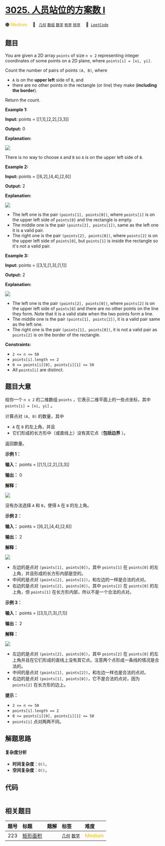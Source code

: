 # [3025. 人员站位的方案数 I](https://leetcode.com/problems/find-the-number-of-ways-to-place-people-i)

🟠 <font color=#ffb800>Medium</font>&emsp; 🔖&ensp; [`几何`](/tag/geometry.md) [`数组`](/tag/array.md) [`数学`](/tag/math.md) [`枚举`](/tag/enumeration.md) [`排序`](/tag/sorting.md)&emsp; 🔗&ensp;[`LeetCode`](https://leetcode.com/problems/find-the-number-of-ways-to-place-people-i)

## 题目

You are given a 2D array `points` of size `n x 2` representing integer
coordinates of some points on a 2D plane, where `points[i] = [xi, yi]`.

Count the number of pairs of points `(A, B)`, where

  * `A` is on the **upper left** side of `B`, and
  * there are no other points in the rectangle (or line) they make (**including the border**).

Return the count.



**Example 1:**

**Input:** points = [[1,1],[2,2],[3,3]]

**Output:** 0

**Explanation:**

![](https://assets.leetcode.com/uploads/2024/01/04/example1alicebob.png)

There is no way to choose `A` and `B` so `A` is on the upper left side of `B`.

**Example 2:**

**Input:** points = [[6,2],[4,4],[2,6]]

**Output:** 2

**Explanation:**

![](https://assets.leetcode.com/uploads/2024/06/25/t2.jpg)

  * The left one is the pair `(points[1], points[0])`, where `points[1]` is on the upper left side of `points[0]` and the rectangle is empty.
  * The middle one is the pair `(points[2], points[1])`, same as the left one it is a valid pair.
  * The right one is the pair `(points[2], points[0])`, where `points[2]` is on the upper left side of `points[0]`, but `points[1]` is inside the rectangle so it's not a valid pair.

**Example 3:**

**Input:** points = [[3,1],[1,3],[1,1]]

**Output:** 2

**Explanation:**

![](https://assets.leetcode.com/uploads/2024/06/25/t3.jpg)

  * The left one is the pair `(points[2], points[0])`, where `points[2]` is on the upper left side of `points[0]` and there are no other points on the line they form. Note that it is a valid state when the two points form a line.
  * The middle one is the pair `(points[1], points[2])`, it is a valid pair same as the left one.
  * The right one is the pair `(points[1], points[0])`, it is not a valid pair as `points[2]` is on the border of the rectangle.



**Constraints:**

  * `2 <= n <= 50`
  * `points[i].length == 2`
  * `0 <= points[i][0], points[i][1] <= 50`
  * All `points[i]` are distinct.


## 题目大意

给你一个  `n x 2` 的二维数组 `points` ，它表示二维平面上的一些点坐标，其中 `points[i] = [xi, yi]` 。



计算点对 `(A, B)` 的数量，其中

  * `A` 在 `B` 的左上角，并且
  * 它们形成的长方形中（或直线上）没有其它点（**包括边界** ）。

返回数量。



**示例 1：**

**输入：** points = [[1,1],[2,2],[3,3]]

**输出：** 0

**解释：**

![](https://assets.leetcode.com/uploads/2024/01/04/example1alicebob.png)

没有办法选择 `A` 和 `B`，使得 `A` 在 `B` 的左上角。

**示例 2：**

**输入：** points = [[6,2],[4,4],[2,6]]

**输出：** 2

**解释：**

![](https://assets.leetcode.com/uploads/2024/06/25/t2.jpg)

  * 左边的是点对 `(points[1], points[0])`，其中 `points[1]` 在 `points[0]` 的左上角，并且形成的长方形内部是空的。
  * 中间的是点对 `(points[2], points[1])`，和左边的一样是合法的点对。
  * 右边的是点对 `(points[2], points[0])`，其中 `points[2]` 在 `points[0]` 的左上角，但 `points[1]` 在长方形内部，所以不是一个合法的点对。

**示例 3：**

**输入：** points = [[3,1],[1,3],[1,1]]

**输出：** 2

**解释：**

![](https://assets.leetcode.com/uploads/2024/06/25/t3.jpg)

  * 左边的是点对 `(points[2], points[0])`，其中 `points[2]` 在 `points[0]` 的左上角并且在它们形成的直线上没有其它点。注意两个点形成一条线的情况是合法的。
  * 中间的是点对 `(points[1], points[2])`，和左边一样也是合法的点对。
  * 右边的是点对 `(points[1], points[0])`，它不是合法的点对，因为 `points[2]` 在长方形的边上。



**提示：**

  * `2 <= n <= 50`
  * `points[i].length == 2`
  * `0 <= points[i][0], points[i][1] <= 50`
  * `points[i]` 点对两两不同。


## 解题思路

#### 复杂度分析

- **时间复杂度**：`O()`，
- **空间复杂度**：`O()`，

## 代码

```javascript

```

## 相关题目

<!-- prettier-ignore -->
| 题号 | 标题 | 题解 | 标签 | 难度 |
| :------: | :------ | :------: | :------ | :------ |
| 223 | [矩形面积](https://leetcode.com/problems/rectangle-area) |  |  [`几何`](/tag/geometry.md) [`数学`](/tag/math.md) | <font color=#ffb800>Medium</font> |
